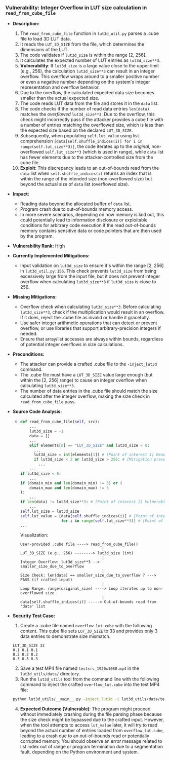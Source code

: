 ### Vulnerability: Integer Overflow in LUT size calculation in `read_from_cube_file`

- **Description:**
    1. The `read_from_cube_file` function in `lut3d_util.py` parses a .cube file to load 3D LUT data.
    2. It reads the `LUT_3D_SIZE` from the file, which determines the dimensions of the LUT.
    3. The code validates if `lut3d_size` is within the range [2, 256].
    4. It calculates the expected number of LUT entries as `lut3d_size**3`.
    5. **Vulnerability**: If `lut3d_size` is a large value close to the upper limit (e.g., 256), the calculation `lut3d_size**3` can result in an integer overflow. This overflow wraps around to a smaller positive number or even a negative number depending on the system's integer representation and overflow behavior.
    6. Due to the overflow, the calculated expected data size becomes smaller than the actual expected size.
    7. The code reads LUT data from the file and stores it in the `data` list.
    8. The code checks if the number of read data entries `len(data)` matches the *overflowed* `lut3d_size**3`. Due to the overflow, this check might incorrectly pass if the attacker provides a cube file with a number of entries matching the overflowed size, which is less than the expected size based on the declared `LUT_3D_SIZE`.
    9. Subsequently, when populating `self.lut_value` using list comprehension `[data[self.shuffle_indices(i)] for i in range(self.lut_size**3)]`, the code iterates up to the *original*, non-overflowed `self.lut_size**3` (which is used in range), while `data` list has fewer elements due to the attacker-controlled size from the cube file.
    10. **Exploit**: This discrepancy leads to an out-of-bounds read from the `data` list when `self.shuffle_indices(i)` returns an index that is within the range of the intended size (non-overflowed size) but beyond the actual size of `data` list (overflowed size).

- **Impact:**
    - Reading data beyond the allocated buffer of `data` list.
    - Program crash due to out-of-bounds memory access.
    - In more severe scenarios, depending on how memory is laid out, this could potentially lead to information disclosure or exploitable conditions for arbitrary code execution if the read out-of-bounds memory contains sensitive data or code pointers that are then used by the program.

- **Vulnerability Rank:** High

- **Currently Implemented Mitigations:**
    - Input validation on `lut3d_size` to ensure it's within the range [2, 256] in `lut3d_util.py:156`. This check prevents `lut3d_size` from being excessively large from the input file, but it does not prevent integer overflow when calculating `lut3d_size**3` if `lut3d_size` is close to 256.

- **Missing Mitigations:**
    - Overflow check when calculating `lut3d_size**3`. Before calculating `lut3d_size**3`, check if the multiplication would result in an overflow. If it does, reject the .cube file as invalid or handle it gracefully.
    - Use safer integer arithmetic operations that can detect or prevent overflow, or use libraries that support arbitrary-precision integers if needed.
    - Ensure that array/list accesses are always within bounds, regardless of potential integer overflows in size calculations.

- **Preconditions:**
    - The attacker can provide a crafted .cube file to the `-inject_lut3d` command.
    - The .cube file must have a `LUT_3D_SIZE` value large enough (but within the [2, 256] range) to cause an integer overflow when calculating `lut3d_size**3`.
    - The number of data entries in the .cube file should match the size calculated after the integer overflow, making the size check in `read_from_cube_file` pass.

- **Source Code Analysis:**
    - ```python
      def read_from_cube_file(self, src):
          ...
          lut3d_size = -1
          data = []
          ...
          elif elements[0] == "LUT_3D_SIZE" and lut3d_size < 0:
            ...
            lut3d_size = int(elements[1]) # [Point of interest 1] Read lut3d_size from file
            if lut3d_size < 2 or lut3d_size > 256: # [Mitigation present] Range check for lut3d_size
              ...
          ...
      if lut3d_size < 0:
          ...
      if (domain_min and len(domain_min) != 3) or (
          domain_max and len(domain_max) != 3
      ):
          ...
      if len(data) != lut3d_size**3: # [Point of interest 2] Vulnerable size check, lut3d_size**3 can overflow
          ...
      self.lut_size = lut3d_size
      self.lut_value = [data[self.shuffle_indices(i)] # [Point of interest 3] Out-of-bounds read from data
                        for i in range(self.lut_size**3)] # [Point of interest 4] Loop range based on potentially overflowed lut3d_size**3
      ...
      ```
      Visualization:

      ```
      User-provided .cube file ----> read_from_cube_file()
                                          |
      LUT_3D_SIZE (e.g., 256) --------> lut3d_size (int)
                                          |
      Integer Overflow: lut3d_size**3 --> smaller_size_due_to_overflow
                                          |
      Size Check: len(data) == smaller_size_due_to_overflow ? ---> PASS (if crafted input)
                                          |
      Loop Range: range(original_size) ----> Loop iterates up to non-overflowed size
                                          |
      data[self.shuffle_indices(i)] -----> Out-of-bounds read from 'data' list
      ```

- **Security Test Case:**
    1. Create a .cube file named `overflow_lut.cube` with the following content. This cube file sets `LUT_3D_SIZE` to 33 and provides only 3 data entries to demonstrate size mismatch.
    ```
    LUT_3D_SIZE 33
    0.1 0.1 0.1
    0.2 0.2 0.2
    0.3 0.3 0.3
    ```
    2. Save a test MP4 file named `testsrc_1920x1080.mp4` in the `lut3d_utils/data/` directory.
    3. Run the `lut3d_utils` tool from the command line with the following command to inject the crafted `overflow_lut.cube` into the test MP4 file:
    ```bash
    python lut3d_utils/__main__.py -inject_lut3d -i lut3d_utils/data/testsrc_1920x1080.mp4 -o output_overflow.mp4 -l overflow_lut.cube -p COLOUR_PRIMARIES_BT709 -t COLOUR_TRANSFER_CHARACTERISTICS_GAMMA22
    ```
    4. **Expected Outcome (Vulnerable)**: The program might proceed without immediately crashing during the file parsing phase because the size check might be bypassed due to the crafted input. However, when the tool attempts to access `lut_value` later, it will try to read beyond the actual number of entries loaded from `overflow_lut.cube`, leading to a crash due to an out-of-bounds read or potentially corrupted memory.  You should observe an error message related to list index out of range or program termination due to a segmentation fault, depending on the Python environment and system.